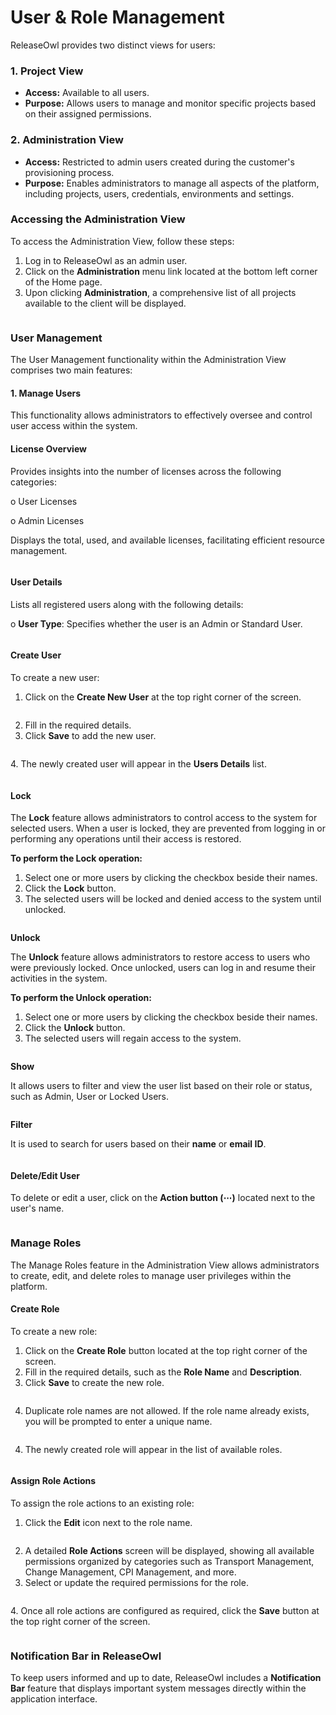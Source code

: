 # User & Role Management

ReleaseOwl provides two distinct views for users:

### 1. Project View

* **Access:** Available to all users.
* &#x20;**Purpose:** Allows users to manage and monitor specific projects based on their assigned permissions.

### 2. Administration View

* &#x20;**Access:** Restricted to admin users created during the customer's provisioning process.
* &#x20;**Purpose:** Enables administrators to manage all aspects of the platform, including projects, users, credentials, environments and settings.

### **Accessing the Administration View**

To access the Administration View, follow these steps:

1. Log in to ReleaseOwl as an admin user.
2. Click on the **Administration** menu link located at the bottom left corner of the Home page.
3. Upon clicking **Administration**, a comprehensive list of all projects available to the client will be displayed.

<figure><img src="../../.gitbook/assets/image (1146).png" alt=""><figcaption></figcaption></figure>

### User Management

The User Management functionality within the Administration View comprises two main features:

#### 1. Manage Users

This functionality allows administrators to effectively oversee and control user access within the system.

#### License Overview

Provides insights into the number of licenses across the following categories:

o   User Licenses

o   Admin Licenses

Displays the total, used, and available licenses, facilitating efficient resource management.

<figure><img src="../../.gitbook/assets/image (1150).png" alt=""><figcaption></figcaption></figure>

#### User Details

Lists all registered users along with the following details:

o   **User Type**: Specifies whether the user is an Admin or Standard User.

<figure><img src="../../.gitbook/assets/image.png" alt=""><figcaption></figcaption></figure>

#### Create User

To create a new user:

1. Click on the **Create New User** at the top right corner of the screen.

<figure><img src="../../.gitbook/assets/image (1154).png" alt=""><figcaption></figcaption></figure>

2. Fill in the required details.
3. Click **Save** to add the new user.

<figure><img src="../../.gitbook/assets/image (1153).png" alt=""><figcaption></figcaption></figure>

4\. The newly created user will appear in the **Users Details** list.

<figure><img src="../../.gitbook/assets/image (1151).png" alt=""><figcaption></figcaption></figure>

#### Lock

The **Lock** feature allows administrators to control access to the system for selected users. When a user is locked, they are prevented from logging in or performing any operations until their access is restored.

**To perform the Lock operation:**

1. Select one or more users by clicking the checkbox beside their names.
2. Click the **Lock** button.
3. The selected users will be locked and denied access to the system until unlocked.

<figure><img src="../../.gitbook/assets/image (1155).png" alt=""><figcaption></figcaption></figure>

**Unlock**

The **Unlock** feature allows administrators to restore access to users who were previously locked. Once unlocked, users can log in and resume their activities in the system.

**To perform the Unlock operation:**

1. Select one or more users by clicking the checkbox beside their names.
2. Click the **Unlock** button.&#x20;
3. The selected users will regain access to the system.

<figure><img src="../../.gitbook/assets/image (1157).png" alt=""><figcaption></figcaption></figure>

**Show**

It allows users to filter and view the user list based on their role or status, such as Admin, User or Locked Users.

<figure><img src="../../.gitbook/assets/image (1158).png" alt=""><figcaption></figcaption></figure>

**Filter**

It is used to search for users based on their **name** or **email ID**.

<figure><img src="../../.gitbook/assets/image (1159).png" alt=""><figcaption></figcaption></figure>

#### Delete/Edit User

To delete or edit a user, click on the **Action button (⋯)** located next to the user's name.

<figure><img src="../../.gitbook/assets/image (1160).png" alt=""><figcaption></figcaption></figure>

### Manage Roles

The Manage Roles feature in the Administration View allows administrators to create, edit, and delete roles to manage user privileges within the platform.

#### Create Role

To create a new role:

1. Click on the **Create Role** button located at the top right corner of the screen.
2. Fill in the required details, such as the **Role Name** and **Description**.
3. Click **Save** to create the new role.

<figure><img src="../../.gitbook/assets/image (1161).png" alt=""><figcaption></figcaption></figure>

4. Duplicate role names are not allowed. If the role name already exists, you will be prompted to enter a unique name.

<figure><img src="../../.gitbook/assets/image (1162).png" alt=""><figcaption></figcaption></figure>

4. The newly created role will appear in the list of available roles.

<figure><img src="../../.gitbook/assets/image (1015).png" alt=""><figcaption></figcaption></figure>

#### Assign Role Actions

To assign the role actions to an existing role:

1. Click the **Edit** icon next to the role name.

<figure><img src="../../.gitbook/assets/image (1163).png" alt=""><figcaption></figcaption></figure>



2. A detailed **Role Actions** screen will be displayed, showing all available permissions organized by categories such as Transport Management, Change Management, CPI Management, and more.
3. Select or update the required permissions for the role.

<figure><img src="../../.gitbook/assets/image (379).png" alt=""><figcaption></figcaption></figure>

4\. Once all role actions are configured as required, click the **Save** button at the top right corner of the screen.

<figure><img src="../../.gitbook/assets/image (1164).png" alt=""><figcaption></figcaption></figure>

### **Notification Bar in ReleaseOwl**

To keep users informed and up to date, ReleaseOwl includes a **Notification Bar** feature that displays important system messages directly within the application interface.

<figure><img src="../../.gitbook/assets/spaces_gxMFrS3iS93Acg8g9ASO_uploads_vqTukABmP7328zT1QZxY_image.webp" alt=""><figcaption></figcaption></figure>
